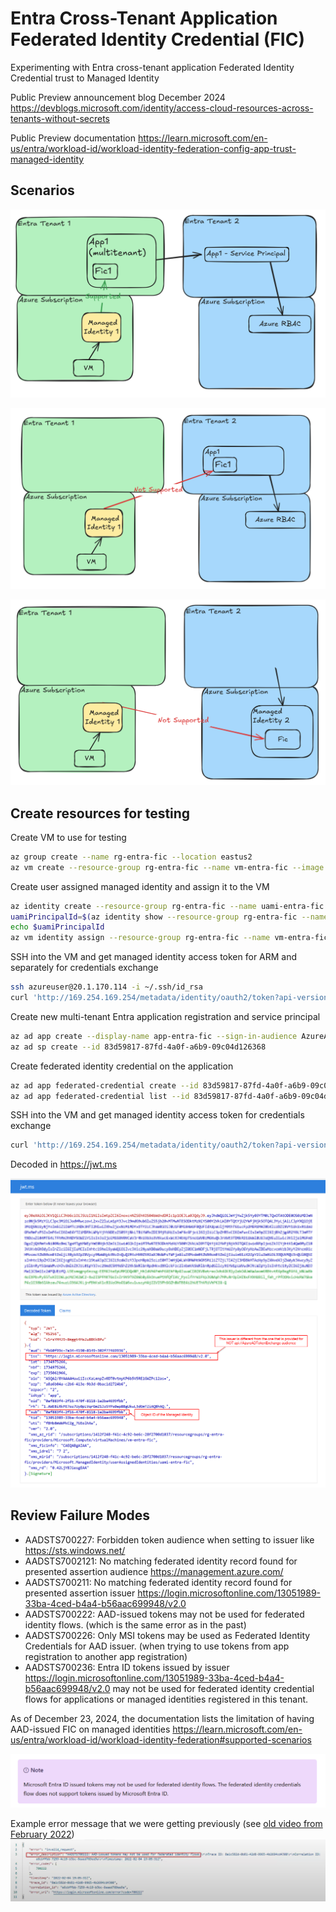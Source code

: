 # Entra Cross-Tenant Application Federated Identity Credential (FIC)

Experimenting with Entra cross-tenant application Federated Identity Credential trust to Managed Identity

Public Preview announcement blog December 2024
<https://devblogs.microsoft.com/identity/access-cloud-resources-across-tenants-without-secrets>

Public Preview documentation
<https://learn.microsoft.com/en-us/entra/workload-id/workload-identity-federation-config-app-trust-managed-identity>

## Scenarios

![Diagram 1](./images/diagram1.png)

![Diagram 2](./images/diagram2.png)

![Diagram 3](./images/diagram3.png)

## Create resources for testing

Create VM to use for testing

```bash
az group create --name rg-entra-fic --location eastus2
az vm create --resource-group rg-entra-fic --name vm-entra-fic --image Ubuntu2404 --admin-username azureuser --size Standard_D2ds_v5 --generate-ssh-keys
```

Create user assigned managed identity and assign it to the VM

```bash
az identity create --resource-group rg-entra-fic --name uami-entra-fic
uamiPrincipalId=$(az identity show --resource-group rg-entra-fic --name uami-entra-fic -o json --query principalId --output tsv)
echo $uamiPrincipalId
az vm identity assign --resource-group rg-entra-fic --name vm-entra-fic --identities uami-entra-fic
```

SSH into the VM and get managed identity access token for ARM and separately for credentials exchange

```bash
ssh azureuser@20.1.170.114 -i ~/.ssh/id_rsa
curl 'http://169.254.169.254/metadata/identity/oauth2/token?api-version=2023-11-15&resource=https://management.azure.com/' -H Metadata:true | jq
```

Create new multi-tenant Entra application registration and service principal

```bash
az ad app create --display-name app-entra-fic --sign-in-audience AzureADMultipleOrgs
az ad sp create --id 83d59817-87fd-4a0f-a6b9-09c04d126368
```

Create federated identity credential on the application

```bash
az ad app federated-credential create --id 83d59817-87fd-4a0f-a6b9-09c04d126368 --parameters fic.json
az ad app federated-credential list --id 83d59817-87fd-4a0f-a6b9-09c04d126368 -o json
```

SSH into the VM and get managed identity access token for credentials exchange

```bash
curl 'http://169.254.169.254/metadata/identity/oauth2/token?api-version=2023-11-15&resource=api://AzureADTokenExchange' -H Metadata:true | jq
```

Decoded in <https://jwt.ms>

![Decoded](./images/jwt-azureadtokenexchange.png)

## Review Failure Modes

* AADSTS700227: Forbidden token audience when setting to issuer like <https://sts.windows.net/>
* AADSTS7002121: No matching federated identity record found for presented assertion audience <https://management.azure.com/>
* AADSTS700211: No matching federated identity record found for presented assertion issuer <https://login.microsoftonline.com/13051989-33ba-4ced-b4a4-b56aac699948/v2.0>
* AADSTS700222: AAD-issued tokens may not be used for federated identity flows. (which is the same error as in the past)
* AADSTS700226: Only MSI tokens may be used as Federated Identity Credentials for AAD issuer. (when trying to use tokens from app registration to another app registration)
* AADSTS700236: Entra ID tokens issued by issuer <https://login.microsoftonline.com/13051989-33ba-4ced-b4a4-b56aac699948/v2.0> may not be used for federated identity credential flows for applications or managed identities registered in this tenant.

As of December 23, 2024, the documentation lists the limitation of having AAD-issued FIC on managed identities
<https://learn.microsoft.com/en-us/entra/workload-id/workload-identity-federation#supported-scenarios>

![Not Supported](./images/doc-previous-limitation.png)

Example error message that we were getting previously (see [old video from February 2022](https://arsenvlad.medium.com/azure-active-directory-workload-identity-federation-with-external-oidc-idp-4f06c9205a26))
![Error message from 2022](./images/previous-not-supported.png)
